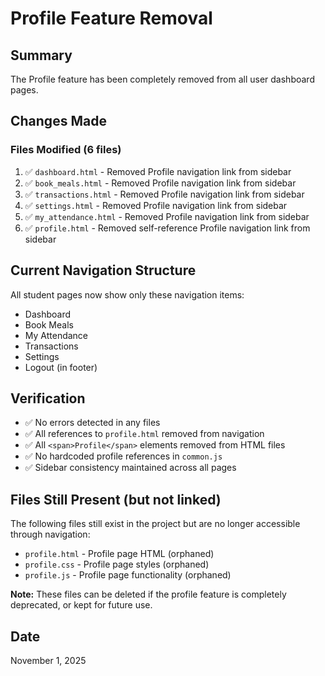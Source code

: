 # Profile Feature Removal

## Summary
The Profile feature has been completely removed from all user dashboard pages.

## Changes Made

### Files Modified (6 files)
1. ✅ `dashboard.html` - Removed Profile navigation link from sidebar
2. ✅ `book_meals.html` - Removed Profile navigation link from sidebar
3. ✅ `transactions.html` - Removed Profile navigation link from sidebar
4. ✅ `settings.html` - Removed Profile navigation link from sidebar
5. ✅ `my_attendance.html` - Removed Profile navigation link from sidebar
6. ✅ `profile.html` - Removed self-reference Profile navigation link from sidebar

## Current Navigation Structure
All student pages now show only these navigation items:
- Dashboard
- Book Meals
- My Attendance
- Transactions
- Settings
- Logout (in footer)

## Verification
- ✅ No errors detected in any files
- ✅ All references to `profile.html` removed from navigation
- ✅ All `<span>Profile</span>` elements removed from HTML files
- ✅ No hardcoded profile references in `common.js`
- ✅ Sidebar consistency maintained across all pages

## Files Still Present (but not linked)
The following files still exist in the project but are no longer accessible through navigation:
- `profile.html` - Profile page HTML (orphaned)
- `profile.css` - Profile page styles (orphaned)
- `profile.js` - Profile page functionality (orphaned)

**Note:** These files can be deleted if the profile feature is completely deprecated, or kept for future use.

## Date
November 1, 2025
